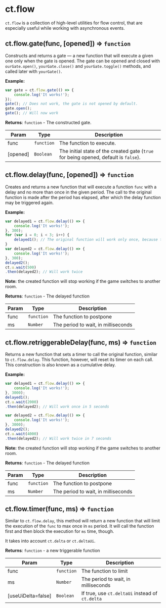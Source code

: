 # ct.flow
`ct.flow` is a collection of high-level utilities for flow control, that are especially useful while working with asynchronous events.

## ct.flow.gate(func, [opened]) ⇒ `function`
Constructs and returns a gate — a new function that will execute a given one only when the gate is opened.
The gate can be opened and closed with `ourGate.open()`, `yourGate.close()` and `yourGate.toggle()` methods,
and called later with `yourGate()`.

**Example:**

```js
var gate = ct.flow.gate(() => {
    console.log('It works!');
});
gate(); // Does not work, the gate is not opened by default.
gate.open();
gate(); // Will now work
```

**Returns**: `function` - The constructed gate.  

| Param | Type | Description |
| --- | --- | --- |
| func | `function` | The function to execute. |
| [opened] | `Boolean` | The initial state of the created gate (`true` for being opened, default is `false`). |


## ct.flow.delay(func, [opened]) ⇒ `function`
Creates and returns a new function that will execute a function `func` with a delay
and no more than once in the given period. The call to the original function is made
after the period has elapsed, after which the delay function may be triggered again.

**Example:**

```js
var delayed1 = ct.flow.delay(() => {
    console.log('It works!');
}, 300);
for (var i = 0; i < 3; i++) {
    delayed1(); // The original function will work only once, because there are no pauses
}
var delayed2 = ct.flow.delay(() => {
    console.log('It works!');
}, 300);
delayed2();
ct.u.wait(500)
.then(delayed2); // Will work twice
```

**Note:** the created function will stop working if the game switches to another room.

**Returns**: `function` - The delayed function

| Param | Type | Description |
| --- | --- | --- |
| func | `function` | The function to postpone |
| ms | `Number` | The period to wait, in milliseconds |


## ct.flow.retriggerableDelay(func, ms) ⇒ `function`
Returns a new function that sets a timer to call the original function,
similar to `ct.flow.delay`. This function, however, will reset its timer on each call.
This construction is also known as a cumulative delay.

**Example:**

```js
var delayed1 = ct.flow.delay(() => {
    console.log('It works!');
}, 3000);
delayed1();
ct.u.wait(2000)
.then(delayed2); // Will work once in 5 seconds

var delayed2 = ct.flow.delay(() => {
    console.log('It works!');
}, 3000);
delayed2();
ct.u.wait(4000)
.then(delayed2); // Will work twice in 7 seconds
```

**Note:** the created function will stop working if the game switches to another room.

**Returns**: `function` - The delayed function  

| Param | Type | Description |
| --- | --- | --- |
| func | `function` | The function to postpone |
| ms | `Number` | The period to wait, in milliseconds |


## ct.flow.timer(func, ms) ⇒ `function`
Similar to `ct.flow.delay`, this method will return a new function that will limit
the execution of the `func` to max once in `ms` period. It will call the function first
and then block the execution for `ms` time, though.

It takes into account `ct.delta` or `ct.deltaUi`.

**Returns**: `function` - a new triggerable function  

| Param | Type | Description |
| --- | --- | --- |
| func | `function` | The function to limit |
| ms | `Number` | The period to wait, in milliseconds |
| [useUiDelta=false] | `Boolean` | If true, use `ct.deltaUi` instead of `ct.delta` |
